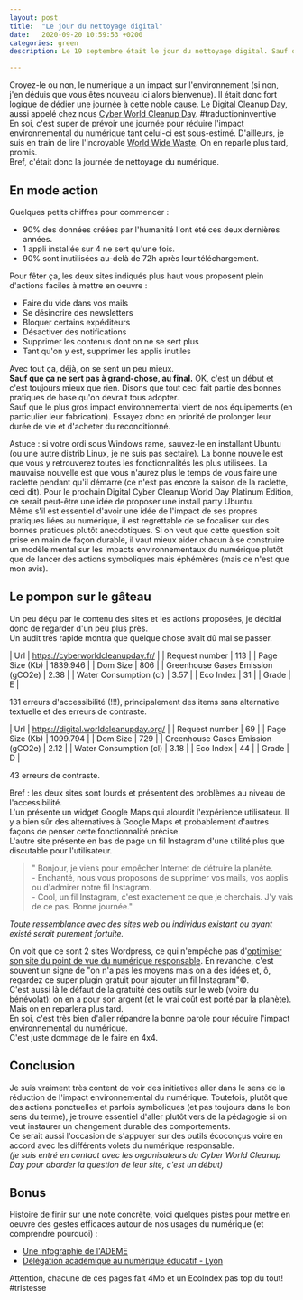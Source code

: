 ```yaml
---
layout: post
title:  "Le jour du nettoyage digital"
date:   2020-09-20 10:59:53 +0200
categories: green
description: Le 19 septembre était le jour du nettoyage digital. Sauf qu'en regardant certains sites présentant cette démarche... Stupeur! Malheur! Teasing!   

---
```

Croyez-le ou non, le numérique a un impact sur l'environnement (si non, j'en déduis que vous êtes nouveau ici alors bienvenue). Il était donc fort logique de dédier une journée à cette noble cause. Le [Digital Cleanup Day](https://digital.worldcleanupday.org/), aussi appelé chez nous [Cyber World Cleanup Day](https://cyberworldcleanupday.fr/). #traductioninventive  
En soi, c'est super de prévoir une journée pour réduire l'impact environnemental du numérique tant celui-ci est sous-estimé. D'ailleurs, je suis en train de lire l'incroyable [World Wide Waste](https://gerrymcgovern.com/books/world-wide-waste/). On en reparle plus tard, promis.  
Bref, c'était donc la journée de nettoyage du numérique.  

## En mode action
Quelques petits chiffres pour commencer : 
* 90% des données créées par l'humanité l'ont été ces deux dernières années. 
* 1 appli installée sur 4 ne sert qu'une fois. 
* 90% sont inutilisées au-delà de 72h après leur téléchargement.  
   
Pour fêter ça, les deux sites indiqués plus haut vous proposent plein d'actions faciles à mettre en oeuvre : 
* Faire du vide dans vos mails
* Se désincrire des newsletters
* Bloquer certains expéditeurs
* Désactiver des notifications
* Supprimer les contenus dont on ne se sert plus
* Tant qu'on y est, supprimer les applis inutiles
  
Avec tout ça, déjà, on se sent un peu mieux.  
**Sauf que ça ne sert pas à grand-chose, au final.** 
OK, c'est un début et c'est toujours mieux que rien. Disons que tout ceci fait partie des bonnes pratiques de base qu'on devrait tous adopter.   
Sauf que le plus gros impact environnemental vient de nos équipements (en particulier leur fabrication). Essayez donc en priorité de prolonger leur durée de vie et d'acheter du reconditionné.  
  
Astuce : si votre ordi sous Windows rame, sauvez-le en installant Ubuntu (ou une autre distrib Linux, je ne suis pas sectaire). La bonne nouvelle est que vous y retrouverez toutes les fonctionnalités les plus utilisées. La mauvaise nouvelle est que vous n'aurez plus le temps de vous faire une raclette pendant qu'il démarre (ce n'est pas encore la saison de la raclette, ceci dit). Pour le prochain Digital Cyber Cleanup World Day Platinum Edition, ce serait peut-être une idée de proposer une install party Ubuntu.  
Même s'il est essentiel d'avoir une idée de l'impact de ses propres pratiques liées au numérique, il est regrettable de se focaliser sur des bonnes pratiques plutôt anecdotiques. Si on veut que cette question soit prise en main de façon durable, il vaut mieux aider chacun à se construire un modèle mental sur les impacts environnementaux du numérique plutôt que de lancer des actions symboliques mais éphémères (mais ce n'est que mon avis). 
  
## Le pompon sur le gâteau
Un peu déçu par le contenu des sites et les actions proposées, je décidai donc de regarder d'un peu plus près.  
Un audit très rapide montra que quelque chose avait dû mal se passer. 
  
| Url	| https://cyberworldcleanupday.fr/ |
| Request number	| 113 | 
| Page Size (Kb) 	| 1839.946 |
| Dom Size 	| 806 |
| Greenhouse Gases Emission (gCO2e)	| 2.38 |
| Water Consumption (cl) 	| 3.57 |
| Eco Index 	| 31 |
| Grade 	| E |

131 erreurs d'accessibilité (!!!), principalement des items sans alternative textuelle et des erreurs de contraste.
  
| Url	| https://digital.worldcleanupday.org/ |
| Request number	| 69 | 
| Page Size (Kb) 	| 1099.794 |
| Dom Size 	| 729 |
| Greenhouse Gases Emission (gCO2e)	| 2.12 |
| Water Consumption (cl) 	| 3.18 |
| Eco Index 	| 44 |
| Grade 	| D |
  
43 erreurs de contraste.  
  
Bref : les deux sites sont lourds et présentent des problèmes au niveau de l'accessibilité.  
L'un présente un widget Google Maps qui alourdit l'expérience utilisateur. Il y a bien sûr des alternatives à Google Maps et probablement d'autres façons de penser cette fonctionnalité précise.  
L'autre site présente en bas de page un fil Instagram d'une utilité plus que discutable pour l'utilisateur. 
  
> " Bonjour, je viens pour empêcher Internet de détruire la planète.  
\- Enchanté, nous vous proposons de supprimer vos mails, vos applis ou d'admirer notre fil Instagram.  
\- Cool, un fil Instagram, c'est exactement ce que je cherchais. J'y vais de ce pas. Bonne journée."
  
*Toute ressemblance avec des sites web ou individus existant ou ayant existé serait purement fortuite.*
   
On voit que ce sont 2 sites Wordpress, ce qui n'empêche pas d'[optimiser son site du point de vue du numérique responsable](https://ldevernay.github.io/green/2019/12/13/wordpress_eco.html). En revanche, c'est souvent un signe de "on n'a pas les moyens mais on a des idées et, ô, regardez ce super plugin gratuit pour ajouter un fil Instagram"©.  
C'est aussi là le défaut de la gratuité des outils sur le web (voire du bénévolat): on en a pour son argent (et le vrai coût est porté par la planète). Mais on en reparlera plus tard.  
En soi, c'est très bien d'aller répandre la bonne parole pour réduire l'impact environnemental du numérique.  
C'est juste dommage de le faire en 4x4.   


## Conclusion
Je suis vraiment très content de voir des initiatives aller dans le sens de la réduction de l'impact environnemental du numérique. Toutefois, plutôt que des actions ponctuelles et parfois symboliques (et pas toujours dans le bon sens du terme), je trouve essentiel d'aller plutôt vers de la pédagogie si on veut instaurer un changement durable des comportements.  
Ce serait aussi l'occasion de s'appuyer sur des outils écoconçus voire en accord avec les différents volets du numérique responsable.  
*(je suis entré en contact avec les organisateurs du Cyber World Cleanup Day pour aborder la question de leur site, c'est un début)*
  
## Bonus
Histoire de finir sur une note concrète, voici quelques pistes pour mettre en oeuvre des gestes efficaces autour de nos usages du numérique (et comprendre pourquoi) : 
* [Une infographie de l'ADEME](http://multimedia.ademe.fr/infographies/infographie-travail-ademe-logo-qqf/)
* [Délégation académique au numérique éducatif - Lyon](http://dane.ac-lyon.fr/spip/10-eco-gestes-pour-des-usages)
  
Attention, chacune de ces pages fait 4Mo et un EcoIndex pas top du tout! #tristesse